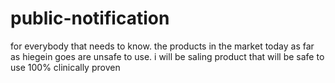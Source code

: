 # public-notification
for everybody that needs to know. the products in the market today as far as hiegein goes are unsafe to use. i will be saling product that will be safe to use 100% clinically proven
